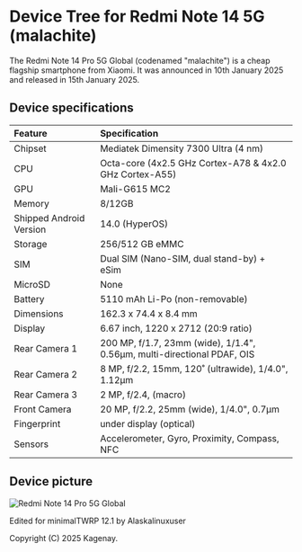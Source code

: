 # Device Tree for Redmi Note 14 5G (malachite)

The Redmi Note 14 Pro 5G Global (codenamed "malachite") is a cheap flagship smartphone from Xiaomi. It was announced in 10th January 2025 and released in 15th January 2025.

## Device specifications

| Feature                 | Specification                                                                  |
| :---------------------- | :------------------------------------------------------------------------------|
| Chipset                 | Mediatek Dimensity 7300 Ultra (4 nm)                                           |
| CPU                     | Octa-core (4x2.5 GHz Cortex-A78 & 4x2.0 GHz Cortex-A55)                        |
| GPU                     | Mali-G615 MC2                                                                  |
| Memory                  | 8/12GB                                                                         |
| Shipped Android Version | 14.0 (HyperOS)                                                                 |
| Storage                 | 256/512 GB eMMC                                                                |
| SIM                     | Dual SIM (Nano-SIM, dual stand-by) + eSim                                      |
| MicroSD                 | None                                                                           |
| Battery                 | 5110 mAh Li-Po (non-removable)                                                 |
| Dimensions              | 162.3 x 74.4 x 8.4 mm                                                          |
| Display                 | 6.67 inch, 1220 x 2712 (20:9 ratio)                                            |
| Rear Camera 1           | 200 MP, f/1.7, 23mm (wide), 1/1.4", 0.56µm, multi-directional PDAF, OIS        |
| Rear Camera 2           | 8 MP, f/2.2, 15mm, 120˚ (ultrawide), 1/4.0", 1.12µm                            |
| Rear Camera 3           | 2 MP, f/2.4, (macro)                                                           |
| Front Camera            | 20 MP, f/2.2, 25mm (wide), 1/4.0", 0.7µm                                       |
| Fingerprint             | under display (optical)                                                        |
| Sensors                 | Accelerometer, Gyro, Proximity, Compass, NFC                                   |

## Device picture

![Redmi Note 14 Pro 5G Global](https://i02.appmifile.com/357_operator_sg/31/12/2024/b4ba8b70785c48c58faa37af1190bd1b.png)

Edited for minimalTWRP 12.1 by Alaskalinuxuser

Copyright (C) 2025 Kagenay.